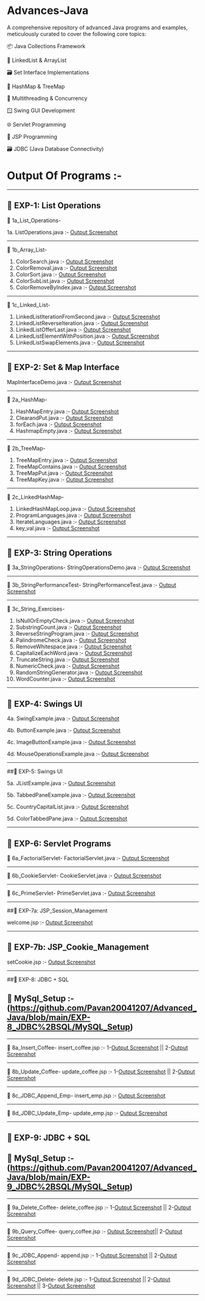 # Advances-Java
A comprehensive repository of advanced Java programs and examples, meticulously curated to cover the following core topics:

📦 Java Collections Framework

🔗 LinkedList & ArrayList

🗃️ Set Interface Implementations

🧭 HashMap & TreeMap

🧵 Multithreading & Concurrency

🪟 Swing GUI Development

🌐 Servlet Programming 

🔐 JSP Programming

🗃️ JDBC (Java Database Connectivity)

# Output Of Programs :-
-----------------------------------------------------------------------------------------------------------------------------------------  

## 🔹 EXP-1: List Operations

📁 1a_List_Operations-

1a. ListOperations.java :- [Output Screenshot](https://github.com/Pavan20041207/Advanced_Java/blob/main/EXP-1_ListOperation/1a_ListOperation/Screenshot-1a_ListOperations.png)

----------------------------------------------------------------------------------------------------------------------------------------- 

📁 1b_Array_List-

1. ColorSearch.java        :- [Output Screenshot](https://github.com/Pavan20041207/Advanced_Java/blob/main/EXP-1_ListOperation/1b_ArrayList/Screenshot-1b_ArrayList_ColorSearch.png)
2. ColorRemoval.java       :- [Output Screenshot](https://github.com/Pavan20041207/Advanced_Java/blob/main/EXP-1_ListOperation/1b_ArrayList/Screenshot-1b_ArrayList_ColorRemoval.png)
3. ColorSort.java          :- [Output Screenshot](https://github.com/Pavan20041207/Advanced_Java/blob/main/EXP-1_ListOperation/1b_ArrayList/Screenshot-1b_ArrayList_ColorSorter.png)
4. ColorSubList.java       :- [Output Screenshot](https://github.com/Pavan20041207/Advanced_Java/blob/main/EXP-1_ListOperation/1b_ArrayList/Screenshot-1b_ArrayList_ColorSubList.png)
5. ColorRemoveByIndex.java :- [Output Screenshot](https://github.com/Pavan20041207/Advanced_Java/blob/main/EXP-1_ListOperation/1b_ArrayList/Screenshot-1b_ArrayList_DeleteNthColor.png)

----------------------------------------------------------------------------------------------------------------------------------------- 

📁 1c_Linked_List-

1. LinkedListIterationFromSecond.java :- [Output Screenshot](https://github.com/Pavan20041207/Advanced_Java/blob/main/EXP-1_ListOperation/1c_LinkedList/Screenshot-1c_LinkedList_Iterator.png)
2. LinkedListReverseIteration.java    :- [Output Screenshot](https://github.com/Pavan20041207/Advanced_Java/blob/main/EXP-1_ListOperation/1c_LinkedList/Screenshot-1c_Linkedlist_ReverseLinkedListIteration.png)
3. LinkedListOfferLast.java           :- [Output Screenshot](https://github.com/Pavan20041207/Advanced_Java/blob/main/EXP-1_ListOperation/1c_LinkedList/Screenshot-1c_LinkedList_InsertAtEnd.png)
4. LinkedListElementWithPosition.java :- [Output Screenshot](https://github.com/Pavan20041207/Advanced_Java/blob/main/EXP-1_ListOperation/1c_LinkedList/Screenshot-1c_LinkedList_DisplayElementsWithPositions.png)
5. LinkedListSwapElements.java        :- [Output Screenshot](https://github.com/Pavan20041207/Advanced_Java/blob/main/EXP-1_ListOperation/1c_LinkedList/Screenshot-1c_LinkedList_SwapElementsInLinkedList.png)
 
----------------------------------------------------------------------------------------------------------------------------------------- 

## 🔸 EXP-2: Set & Map Interface

MapInterfaceDemo.java :- [Output Screenshot](https://github.com/Pavan20041207/Advanced_Java/blob/main/EXP-2_SetInterface/MapInterfaceDemo.png)

-----------------------------------------------------------------------------------------------------------------------------------------  

📁 2a_HashMap-

1. HashMapEntry.java :- [Output Screenshot](https://github.com/Pavan20041207/Advanced_Java/blob/main/EXP-2_SetInterface/2a_HashMap/Screenshot-HashMap_1.png)
2. ClearandPut.java  :- [Output Screenshot](https://github.com/Pavan20041207/Advanced_Java/blob/main/EXP-2_SetInterface/2a_HashMap/Screenshot-HashMap_2.png)
3. forEach.java      :- [Output Screenshot](https://github.com/Pavan20041207/Advanced_Java/blob/main/EXP-2_SetInterface/2a_HashMap/Screenshot-HashMap_3.png)
4. HashmapEmpty.java :- [Output Screenshot](https://github.com/Pavan20041207/Advanced_Java/blob/main/EXP-2_SetInterface/2a_HashMap/Screenshot-HashMap_4.png)

-----------------------------------------------------------------------------------------------------------------------------------------  

📁 2b_TreeMap-

1. TreeMapEntry.java    :- [Output Screenshot](https://github.com/Pavan20041207/Advanced_Java/blob/main/EXP-2_SetInterface/2b_TreeMap/Screenshot-Tree_Map_1.png)
2. TreeMapContains.java :- [Output Screenshot](https://github.com/Pavan20041207/Advanced_Java/blob/main/EXP-2_SetInterface/2b_TreeMap/Screenshot-Tree_Map_2.png)
3. TreeMapPut.java      :- [Output Screenshot](https://github.com/Pavan20041207/Advanced_Java/blob/main/EXP-2_SetInterface/2b_TreeMap/Screenshot-Tree_Map_3.png)
4. TreeMapKey.java      :- [Output Screenshot](https://github.com/Pavan20041207/Advanced_Java/blob/main/EXP-2_SetInterface/2b_TreeMap/Screenshot-Tree_Map_4.png)

-----------------------------------------------------------------------------------------------------------------------------------------  

📁 2c_LinkedHashMap-

1. LinkedHashMapLoop.java :- [Output Screenshot](https://github.com/Pavan20041207/Advanced_Java/blob/main/EXP-2_SetInterface/2c_LinkedHashMap/Screenshot-Linked_HashMap_1.png)
2. ProgramLanguages.java  :- [Output Screenshot](https://github.com/Pavan20041207/Advanced_Java/blob/main/EXP-2_SetInterface/2c_LinkedHashMap/Screenshot-Linked_HashMap_2.png)
3. IterateLanguages.java  :- [Output Screenshot](https://github.com/Pavan20041207/Advanced_Java/blob/main/EXP-2_SetInterface/2c_LinkedHashMap/Screenshot-Linked_HashMap_3.png)
4. key_val.java           :- [Output Screenshot](https://github.com/Pavan20041207/Advanced_Java/blob/main/EXP-2_SetInterface/2c_LinkedHashMap/Screenshot-Linked_HashMap_4.png)

-----------------------------------------------------------------------------------------------------------------------------------------  

## 🔹 EXP-3: String Operations

📁 3a_StringOperations- 
StringOperationsDemo.java :- [Output Screenshot](https://github.com/Pavan20041207/Advanced_Java/blob/main/EXP-3_StringOperation/3a_StringOperations/Screenshot-3a_String_Operations.png)

-----------------------------------------------------------------------------------------------------------------------------------------  

📁 3b_StringPerformanceTest-
StringPerformanceTest.java :- [Output Screenshot](https://github.com/Pavan20041207/Advanced_Java/blob/main/EXP-3_StringOperation/3b_StringPerformanceTest/Screenshot-2b_String_PerformanceTest.png)

-----------------------------------------------------------------------------------------------------------------------------------------  

📁 3c_String_Exercises-
1. IsNullOrEmptyCheck.java :- [Output Screenshot](https://github.com/Pavan20041207/Advanced_Java/blob/main/EXP-3_StringOperation/3c_String_Exercises/Screenshot-3b_String_IsNullOrEmptyCheck.png)
2. SubstringCount.java :- [Output Screenshot](https://github.com/Pavan20041207/Advanced_Java/blob/main/EXP-3_StringOperation/3c_String_Exercises/Screenshot-3b_String_SubstringCount.png)
3. ReverseStringProgram.java :- [Output Screenshot](https://github.com/Pavan20041207/Advanced_Java/blob/main/EXP-3_StringOperation/3c_String_Exercises/Screenshot-3b_String_ReverseStringProgram.png)
4. PalindromeCheck.java :- [Output Screenshot](https://github.com/Pavan20041207/Advanced_Java/blob/main/EXP-3_StringOperation/3c_String_Exercises/Screenshot-3b_String_PalindromeCheck.png)
5. RemoveWhitespace.java :- [Output Screenshot](https://github.com/Pavan20041207/Advanced_Java/blob/main/EXP-3_StringOperation/3c_String_Exercises/Screenshot-3b_String_RemoveWhitespace.png)
6. CapitalizeEachWord.java :- [Output Screenshot](https://github.com/Pavan20041207/Advanced_Java/blob/main/EXP-3_StringOperation/3c_String_Exercises/Screenshot-3c_String_CapitalizeEachWord.png)
7. TruncateString.java :- [Output Screenshot](https://github.com/Pavan20041207/Advanced_Java/blob/main/EXP-3_StringOperation/3c_String_Exercises/Screenshot-3c_String_TruncateString.png)
8. NumericCheck.java :- [Output Screenshot](https://github.com/Pavan20041207/Advanced_Java/blob/main/EXP-3_StringOperation/3c_String_Exercises/Screenshot-3c_String_NumericCheck.png)
9. RandomStringGenerator.java :- [Output Screenshot](https://github.com/Pavan20041207/Advanced_Java/blob/main/EXP-3_StringOperation/3c_String_Exercises/Screenshot-3c_String_RandomStringGenerator.png)
10. WordCounter.java :- [Output Screenshot](https://github.com/Pavan20041207/Advanced_Java/blob/main/EXP-3_StringOperation/3c_String_Exercises/Screenshot-3c_String_WordCounter.png)

-----------------------------------------------------------------------------------------------------------------------------------------  

## 🔸 EXP-4: Swings UI

4a. SwingExample.java :- [Output Screenshot](https://github.com/Pavan20041207/Advanced_Java/blob/main/EXP-4_Swings/Screenshot-4a_Swings_SwingExample.png)

4b. ButtonExample.java :- [Output Screenshot](https://github.com/Pavan20041207/Advanced_Java/blob/main/EXP-4_Swings/Screenshot-4b_Swings_ButtonExample.png)

4c. ImageButtonExample.java :- [Output Screenshot](https://github.com/Pavan20041207/Advanced_Java/blob/main/EXP-4_Swings/Screenshot-4c_Swings_ImageButtonExample.png)

4d. MouseOperationsExample.java :- [Output Screenshot](https://github.com/Pavan20041207/Advanced_Java/blob/main/EXP-4_Swings/Screenshot-4d_Swings_MouseOperationsExample.png)

-----------------------------------------------------------------------------------------------------------------------------------------  

##🔹 EXP-5: Swings UI

5a. JListExample.java :- [Output Screenshot](https://github.com/Pavan20041207/Advanced_Java/blob/main/EXP-5_Swings/Screenshot-5a_Swings_JListExample.png)

5b. TabbedPaneExample.java :- [Output Screenshot](https://github.com/Pavan20041207/Advanced_Java/blob/main/EXP-5_Swings/Screenshot-5b_Swings_TabbedPaneExample.png)

5c. CountryCapitalList.java :- [Output Screenshot](https://github.com/Pavan20041207/Advanced_Java/blob/main/EXP-5_Swings/Screenshot-5c_Swings_CountryCapitalList.png)

5d. ColorTabbedPane.java :- [Output Screenshot](https://github.com/Pavan20041207/Advanced_Java/blob/main/EXP-5_Swings/Screenshot-5d_Swings_ColorTabbedPane.png)

-----------------------------------------------------------------------------------------------------------------------------------------  

## 🔸 EXP-6: Servlet Programs

📁 6a_FactorialServlet-
FactorialServlet.java :- [Output Screenshot](https://github.com/Pavan20041207/Advanced_Java/blob/main/EXP-6_servlet/6a_FactorialServlet/Screenshot-6a_FactorialServlet.png)

-----------------------------------------------------------------------------------------------------------------------------------------  

📁 6b_CookieServlet-
CookieServlet.java :- [Output Screenshot](https://github.com/Pavan20041207/Advanced_Java/blob/main/EXP-6_servlet/6b_CookieServlet/Screenshot-6b_CookieServlet.png)

-----------------------------------------------------------------------------------------------------------------------------------------  

📁 6c_PrimeServlet-
PrimeServlet.java :- [Output Screenshot](https://github.com/Pavan20041207/Advanced_Java/blob/main/EXP-6_servlet/6c_PrimeServlet/Screenshot-6c_PrimeServlet.png)

-----------------------------------------------------------------------------------------------------------------------------------------  

##🔹 EXP-7a: JSP_Session_Management 

welcome.jsp :- [Output Screenshot](https://github.com/Pavan20041207/Advanced_Java/blob/main/EXP-7a_JSP_Session_Management/Screenshot-7a_Session_Management.png)

-----------------------------------------------------------------------------------------------------------------------------------------  

## 🔹 EXP-7b: JSP_Cookie_Management 

setCookie.jsp :- [Output Screenshot](https://github.com/Pavan20041207/Advanced_Java/blob/main/EXP-7b_JSP_Cookie_Management/Screenshot-7b_Cookie_Management.png)

-----------------------------------------------------------------------------------------------------------------------------------------  

##🔸 EXP-8: JDBC + SQL 

## 🐬 MySql_Setup :- (https://github.com/Pavan20041207/Advanced_Java/blob/main/EXP-8_JDBC%2BSQL/MySQL_Setup)

-----------------------------------------------------------------------------------------------------------------------------------------  

📁 8a_Insert_Coffee-
insert_coffee.jsp :- 1-[Output Screenshot](https://github.com/Pavan20041207/Advanced_Java/blob/main/EXP-8_JDBC%2BSQL/8a_Insert_Coffee/8a1.png) ||
2-[Output Screenshot](https://github.com/Pavan20041207/Advanced_Java/blob/main/EXP-8_JDBC%2BSQL/8a_Insert_Coffee/8a2.png)

-----------------------------------------------------------------------------------------------------------------------------------------  

📁 8b_Update_Coffee-
update_coffee.jsp :- 1-[Output Screenshot](https://github.com/Pavan20041207/Advanced_Java/blob/main/EXP-8_JDBC%2BSQL/8b_Update_Coffee/8b1.png) ||
2-[Output Screenshot](https://github.com/Pavan20041207/Advanced_Java/blob/main/EXP-8_JDBC%2BSQL/8b_Update_Coffee/8b2.png)

-----------------------------------------------------------------------------------------------------------------------------------------  

📁 8c_JDBC_Append_Emp-
insert_emp.jsp :- [Output Screenshot](https://github.com/Pavan20041207/Advanced_Java/blob/main/EXP-8_JDBC%2BSQL/8c_JDBC_Append_Emp/Screenshot-8c_JDBC_append.png)

-----------------------------------------------------------------------------------------------------------------------------------------  

📁 8d_JDBC_Update_Emp-
update_emp.jsp :- [Output Screenshot](https://github.com/Pavan20041207/Advanced_Java/blob/main/EXP-8_JDBC%2BSQL/8d_JDBC_Update_Emp/Screenshot-8d_JDBC_Update.png)

-----------------------------------------------------------------------------------------------------------------------------------------  

## 🔹 EXP-9: JDBC + SQL

## 🐬 MySql_Setup :- (https://github.com/Pavan20041207/Advanced_Java/blob/main/EXP-9_JDBC%2BSQL/MySQL_Setup)

-----------------------------------------------------------------------------------------------------------------------------------------  

📁 9a_Delete_Coffee- 
delete_coffee.jsp :- 1-[Output Screenshot](https://github.com/Pavan20041207/Advanced_Java/blob/main/EXP-9_JDBC%2BSQL/9a_Delete_Coffee/9a1.png) ||
2-[Output Screenshot](https://github.com/Pavan20041207/Advanced_Java/blob/main/EXP-9_JDBC%2BSQL/9a_Delete_Coffee/9a2.png)

-----------------------------------------------------------------------------------------------------------------------------------------  

📁 9b_Query_Coffee-
query_coffee.jsp :- [Output Screenshot](https://github.com/PadmarajKurundwade07/Advanced-JAVA/blob/main/EXP-9_JDBC_%2B_SQL/9b_Query_Coffee/9b1.png)||
2-[Output Screenshot](https://github.com/PadmarajKurundwade07/Advanced-JAVA/blob/main/EXP-9_JDBC_%2B_SQL/9b_Query_Coffee/9b2.png)


-----------------------------------------------------------------------------------------------------------------------------------------  

📁 9c_JDBC_Append- 
append.jsp :- 1-[Output Screenshot](https://github.com/PadmarajKurundwade07/Advanced-JAVA/blob/main/EXP-9_JDBC_%2B_SQL/9c_JDBC_Append/9c1.png) ||
2-[Output Screenshot](https://github.com/PadmarajKurundwade07/Advanced-JAVA/blob/main/EXP-9_JDBC_%2B_SQL/9c_JDBC_Append/9c2.png)

-----------------------------------------------------------------------------------------------------------------------------------------  

📁 9d_JDBC_Delete-
delete.jsp :- 1-[Output Screenshot](https://github.com/PadmarajKurundwade07/Advanced-JAVA/blob/main/EXP-9_JDBC_%2B_SQL/9d_JDBC_Delete/9d1.png) ||
2-[Output Screenshot](https://github.com/PadmarajKurundwade07/Advanced-JAVA/blob/main/EXP-9_JDBC_%2B_SQL/9d_JDBC_Delete/9d2.png) ||
3-[Output Screenshot](https://github.com/PadmarajKurundwade07/Advanced-JAVA/blob/main/EXP-9_JDBC_%2B_SQL/9d_JDBC_Delete/9d3.png)

-----------------------------------------------------------------------------------------------------------------------------------------  





